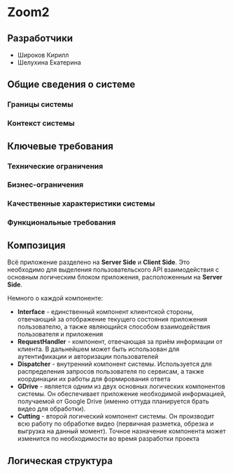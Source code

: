 # Zoom2
## Разработчики
- Широков Кирилл
- Шелухина Екатерина

## Общие сведения о системе
### Границы системы
### Контекст системы

## Ключевые требования
### Технические ограничения
### Бизнес-ограничения
### Качественные характеристики системы
### Функциональные требования

## Композиция

Всё приложение разделено на **Server Side** и **Client Side**. Это необходимо для выделения пользовательского API взаимодействия с основным логическим блоком приложения, расположенным на **Server Side**.

Немного о каждой компоненте:
 - **Interface** - единственный компонент клиентской стороны, отвечающий за отображение текущего состояния приложения пользователю, а также являющийся способом взаимодействия пользователя и приложения
 - **RequestHandler** - компонент, отвечающая за приём информации от клиента. В дальнейшем может быть использован для аутентификации и авторизации пользователей
 - **Dispatcher** - внутренний компонент системы. Используется для распределения запросов пользователя по сервисам, а также координации их работы для формирования ответа
 - **GDrive** - является одним из двух основных логических компонентов системы. Он обеспечивает приложение необходимой информацией, получаемой от Google Drive (именно оттуда планируется брать видео для обработки).
 - **Cutting** - второй логический компонент системы. Он производит всю работу по обработке видео (первичная разметка, обрезка и выгрузка на данный момент). Точное назначение компонента может изменится по необходимости во время разработки проекта

## Логическая структура